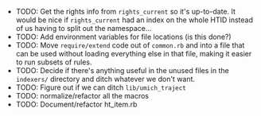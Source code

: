   * TODO: Get the rights info from `rights_current` so it's up-to-date. It
would be nice if `rights_current` had an index on the whole HTID instead
of us having to split out the namespace...
  * TODO: Add environment variables for file locations (is this done?)
  * TODO: Move `require/extend` code out of `common.rb` and into a file that
can be used without loading everything else in that file, making it easier
to run subsets of rules.
  * TODO: Decide if there's anything useful in the unused files in the
`indexers/` directory and ditch whatever we don't want.
  * TODO: Figure out if we can ditch `lib/umich_traject`
  * TODO: normalize/refactor all the macros
  * TODO: Document/refactor ht_item.rb